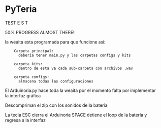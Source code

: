 # PyTeria

TEST
E
S
T

50% PROGRESS ALMOST THERE!

la weaita esta programada para que funcione asi:

        Carpeta principal:
          deberia tener main.py y las carpetas configs y kits

        carpeta kits:
          dentro de esta va cada sub-carpeta con archivos .wav

        carpeta configs:
          almacena todas las configuraciones

  

El Arduinoria.py hace toda la weaita por el momento falta por implementar la interfaz gráfica

Descompriman el zip con los sonidos de la bateria

La tecla ESC cierra el Arduinoria
SPACE detiene el loop de la bateria y regresa a la interfaz
